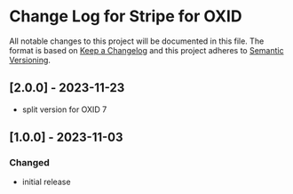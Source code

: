 # Change Log for Stripe for OXID

All notable changes to this project will be documented in this file.
The format is based on [Keep a Changelog](http://keepachangelog.com/)
and this project adheres to [Semantic Versioning](http://semver.org/).

## [2.0.0] - 2023-11-23

- split version for OXID 7

## [1.0.0] - 2023-11-03

### Changed
- initial release
